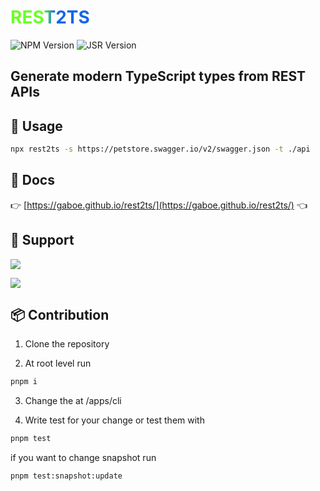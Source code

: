 # <span style="background: linear-gradient(90deg, #6bff25 41%, #1366ea 56%); -webkit-background-clip: text; color: transparent;">REST2TS</span>

![NPM Version](https://img.shields.io/npm/v/rest2ts?color=%23CB3837)
![JSR Version](https://img.shields.io/jsr/v/%40gaboe/rest2ts?color=%23F7DF1E)

## Generate modern TypeScript types from REST APIs

## 🚀 Usage

```bash
npx rest2ts -s https://petstore.swagger.io/v2/swagger.json -t ./api
```

## 📖 Docs

👉 [https://gaboe.github.io/rest2ts/](https://gaboe.github.io/rest2ts/) 👈

## 🤝 Support

<a href="https://www.buymeacoffee.com/gaboe"><img src="https://img.buymeacoffee.com/button-api/?text=Coffee for TS types&emoji=☕&slug=gaboe&button_colour=FFDD00&font_colour=000000&font_family=Poppins&outline_colour=000000&coffee_colour=ffffff" /></a>

<a href="https://gaboe.github.io/rest2ts/docs/support/donate"><img src="https://img.buymeacoffee.com/button-api/?text=Donate bitcoin&emoji=⚡&slug=gaboe&button_colour=ffffff&font_colour=000000&font_family=Inter&outline_colour=000000&coffee_colour=FFDD00" /></a>

## 📦 Contribution

1. Clone the repository

2. At root level run

```bash
pnpm i
```

3. Change the at /apps/cli

4. Write test for your change or test them with

```bash
pnpm test
```

if you want to change snapshot run

```bash
pnpm test:snapshot:update
```
